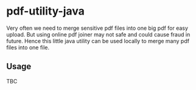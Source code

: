 # pdf-utility-java
Very often we need to merge sensitive pdf files into one big pdf for easy upload. 
But using online pdf joiner may not safe and could cause fraud in future.
Hence this little java utility can be used locally to merge many pdf files into one file.
## Usage
TBC
